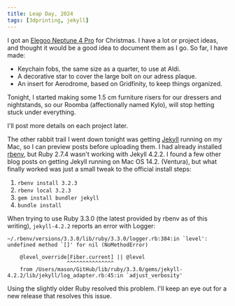 ```yaml
---
title: Leap Day, 2024
tags: [3dprinting, jekyll]
---
```


I got an [Elegoo Neptune 4 Pro](https://www.elegoo.com/products/elegoo-neptune-4-pro-fdm-3d-printer) for Christmas. I have a lot or project ideas, and thought it would be a good idea to document them as I go. So far, I have made:

* Keychain fobs, the same size as a quarter, to use at Aldi.
* A decorative star to cover the large bolt on our adress plaque.
* An insert for Aerodrome, based on Gridfinity, to keep things organized.

Tonight, I started making some 1.5 cm furniture risers for our dressers and nightstands, so our Roomba (affectionally named Kylo), will stop hetting stuck under everything.

I'll post more details on each project later.

The other rabbit trail I went down tonight was getting [Jekyll](https://jekyllrb.com) running on my Mac, so I can preview posts before uploading them. I had already installed [rbenv](https://github.com/rbenv/rbenv), but Ruby 2.7.4 wasn't working with Jekyll 4.2.2. I found a few other blog posts on getting Jekyll running on Mac OS 14.2. (Ventura), but what finally worked was just a small tweak to the official install steps:

1. `rbenv install 3.2.3` 
1. `rbenv local 3.2.3`
1. `gem install bundler jekyll`
1. `bundle install`

When trying to use Ruby 3.3.0 (the latest provided by rbenv as of this writing), `jekyll-4.2.2` reports an error with Logger:
```
~/.rbenv/versions/3.3.0/lib/ruby/3.3.0/logger.rb:384:in `level': undefined method `[]' for nil (NoMethodError)

    @level_override[Fiber.current] || @level
                   ^^^^^^^^^^^^^^^
	from /Users/mason/GitHub/lib/ruby/3.3.0/gems/jekyll-4.2.2/lib/jekyll/log_adapter.rb:45:in `adjust_verbosity'

```

Using the slightly older Ruby resolved this problem. I'll keep an eye out for a new release that resolves this issue.